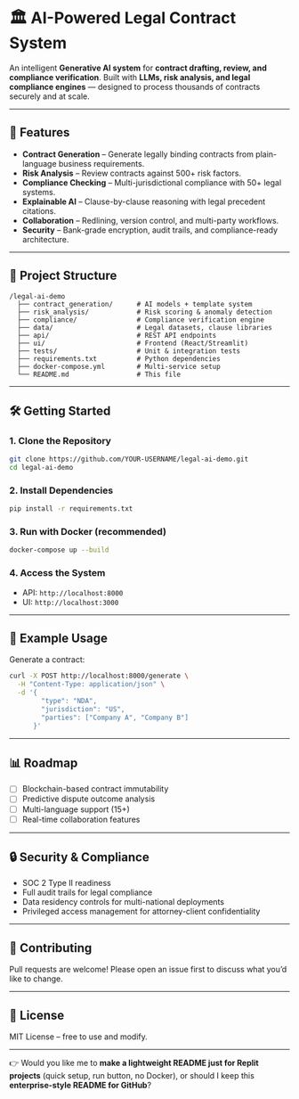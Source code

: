
# 🏛️ AI-Powered Legal Contract System

An intelligent **Generative AI system** for **contract drafting, review, and compliance verification**.
Built with **LLMs, risk analysis, and legal compliance engines** — designed to process thousands of contracts securely and at scale.

---

## 🚀 Features

* **Contract Generation** – Generate legally binding contracts from plain-language business requirements.
* **Risk Analysis** – Review contracts against 500+ risk factors.
* **Compliance Checking** – Multi-jurisdictional compliance with 50+ legal systems.
* **Explainable AI** – Clause-by-clause reasoning with legal precedent citations.
* **Collaboration** – Redlining, version control, and multi-party workflows.
* **Security** – Bank-grade encryption, audit trails, and compliance-ready architecture.

---

## 📂 Project Structure

```
/legal-ai-demo
  ├── contract_generation/      # AI models + template system
  ├── risk_analysis/            # Risk scoring & anomaly detection
  ├── compliance/               # Compliance verification engine
  ├── data/                     # Legal datasets, clause libraries
  ├── api/                      # REST API endpoints
  ├── ui/                       # Frontend (React/Streamlit)
  ├── tests/                    # Unit & integration tests
  ├── requirements.txt          # Python dependencies
  ├── docker-compose.yml        # Multi-service setup
  └── README.md                 # This file
```

---

## 🛠️ Getting Started

### 1. Clone the Repository

```bash
git clone https://github.com/YOUR-USERNAME/legal-ai-demo.git
cd legal-ai-demo
```

### 2. Install Dependencies

```bash
pip install -r requirements.txt
```

### 3. Run with Docker (recommended)

```bash
docker-compose up --build
```

### 4. Access the System

* API: `http://localhost:8000`
* UI: `http://localhost:3000`

---

## 🧪 Example Usage

Generate a contract:

```bash
curl -X POST http://localhost:8000/generate \
  -H "Content-Type: application/json" \
  -d '{
        "type": "NDA",
        "jurisdiction": "US",
        "parties": ["Company A", "Company B"]
      }'
```

---

## 📊 Roadmap

* [ ] Blockchain-based contract immutability
* [ ] Predictive dispute outcome analysis
* [ ] Multi-language support (15+)
* [ ] Real-time collaboration features

---

## 🔒 Security & Compliance

* SOC 2 Type II readiness
* Full audit trails for legal compliance
* Data residency controls for multi-national deployments
* Privileged access management for attorney-client confidentiality

---

## 🤝 Contributing

Pull requests are welcome! Please open an issue first to discuss what you’d like to change.

---

## 📜 License

MIT License – free to use and modify.

---

👉 Would you like me to **make a lightweight README just for Replit projects** (quick setup, run button, no Docker), or should I keep this **enterprise-style README for GitHub**?

